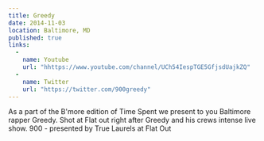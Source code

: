 ```yaml
---
title: Greedy
date: 2014-11-03
location: Baltimore, MD
published: true
links:
  -
    name: Youtube
    url: "hhttps://www.youtube.com/channel/UCh54IespTGE5GfjsdUajkZQ"
  -
    name: Twitter
    url: "https://twitter.com/900greedy"
---
```


As a part of the B'more edition of Time Spent we present to you Baltimore rapper Greedy. Shot at Flat out right after Greedy and his crews intense live show. 900 - presented by True Laurels at Flat Out
